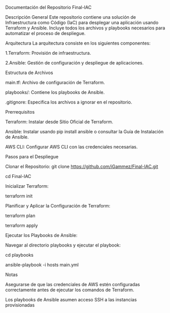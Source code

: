 Documentación del Repositorio Final-IAC

Descripción General
Este repositorio contiene una solución de Infraestructura como Código (IaC) para desplegar una aplicación usando Terraform y Ansible. Incluye todos los archivos y playbooks necesarios para automatizar el proceso de despliegue.

Arquitectura
La arquitectura consiste en los siguientes componentes:

1.Terraform: Provisión de infraestructura.

2.Ansible: Gestión de configuración y despliegue de aplicaciones.

Estructura de Archivos

main.tf: Archivo de configuración de Terraform.

playbooks/: Contiene los playbooks de Ansible.

.gitignore: Especifica los archivos a ignorar en el repositorio.


Prerrequisitos

Terraform: Instalar desde Sitio Oficial de Terraform.

Ansible: Instalar usando pip install ansible o consultar la Guía de Instalación de Ansible.

AWS CLI: Configurar AWS CLI con las credenciales necesarias.

Pasos para el Despliegue

Clonar el Repositorio:  git clone https://github.com/iGammez/Final-IAC.git

cd Final-IAC

Inicializar Terraform:



terraform init


Planificar y Aplicar la Configuración de Terraform:



terraform plan

terraform apply

Ejecutar los Playbooks de Ansible:

Navegar al directorio playbooks y ejecutar el playbook:





cd playbooks

ansible-playbook -i hosts main.yml

Notas

Asegurarse de que las credenciales de AWS estén configuradas correctamente antes de ejecutar los comandos de Terraform.

Los playbooks de Ansible asumen acceso SSH a las instancias provisionadas
